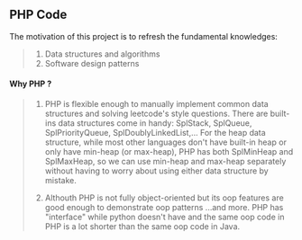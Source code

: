 ## PHP Code
The motivation of this project is to refresh
the fundamental knowledges:

> 1. Data structures and algorithms  
> 2. Software design patterns


#### Why PHP ?
> 1. PHP is flexible enough to manually implement common
> data structures and solving leetcode's style questions.
> There are built-ins data structures come in handy:
> SplStack, SplQueue, SplPriorityQueue, SplDoublyLinkedList,...
> For the heap data structure, while most other languages don't 
> have built-in heap or only have min-heap (or max-heap), PHP has both
> SplMinHeap and SplMaxHeap, so we can use min-heap and max-heap
> separately without having to worry about using either data structure
> by mistake.
> 
>
> 2. Althouth PHP is not fully object-oriented but 
> its oop features are good enough to demonstrate oop patterns
> ...and more. PHP has "interface" while python doesn't have and the
> same oop code in PHP is a lot shorter than the same oop code in Java.
